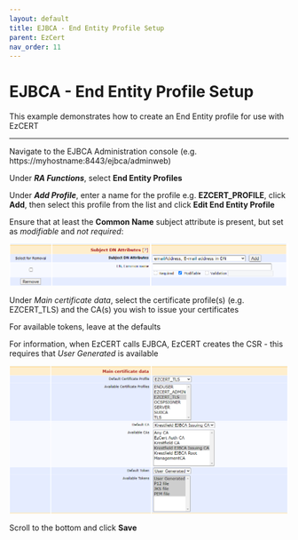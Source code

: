 ```yaml
---
layout: default
title: EJBCA - End Entity Profile Setup
parent: EzCert
nav_order: 11
---
```


# EJBCA - End Entity Profile Setup  



This example demonstrates how to create an End Entity profile for use with EzCERT



---



Navigate to the EJBCA Administration console (e.g. https://myhostname:8443/ejbca/adminweb)  

Under ***RA Functions***, select **End Entity Profiles**  

Under ***Add Profile***, enter a name for the profile e.g. **EZCERT_PROFILE**, click **Add**, then select this profile from the list and click **Edit End Entity Profile**

Ensure that at least the **Common Name** subject attribute is present, but set as *modifiable* and *not required*:

<img src=".\images\ejbca_ee_profile3.png" alt="image-20210208114139733" style="zoom: 67%;" />



Under *Main certificate data*, select the certificate profile(s) (e.g. EZCERT_TLS) and the CA(s) you wish to issue your certificates

For available tokens, leave at the defaults  

For information, when EzCERT calls EJBCA, EzCERT creates the CSR - this requires that *User Generated* is available 

<img src=".\images\ejbca_ee_profile2.png" alt="image-20210206091121351" style="zoom: 67%;" />

Scroll to the bottom and click **Save**

